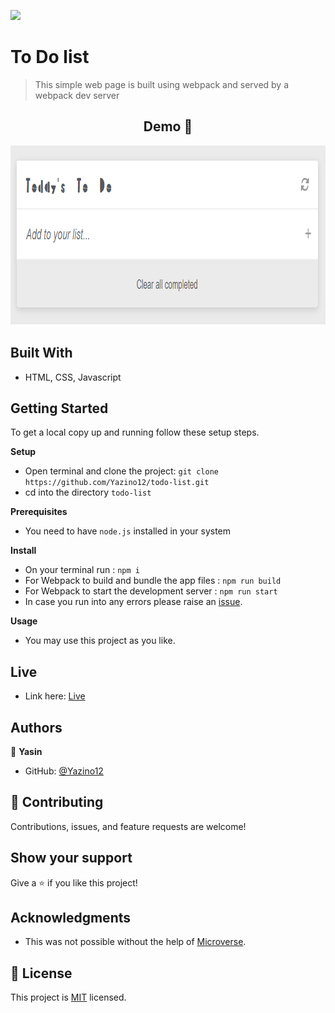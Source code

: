 ![](https://img.shields.io/badge/Microverse-blueviolet)

# To Do list

> This simple web page is built using webpack and served by a webpack dev server

<h2 align="center">
  Demo 📝
</h2>

<img src="https://github.com/Yazino12/todo-list/blob/dev/src/assets/demo.png?raw=true" width="881" height="287">

## Built With

- HTML, CSS, Javascript

## Getting Started

To get a local copy up and running follow these setup steps.

**Setup**

- Open terminal and clone the project: `git clone https://github.com/Yazino12/todo-list.git`
- cd into the directory `todo-list`

**Prerequisites**

- You need to have `node.js` installed in your system

**Install**

- On your terminal run : `npm i`
- For Webpack to build and bundle the app files : `npm run build`
- For Webpack to start the development server : `npm run start`
- In case you run into any errors please raise an [issue](https://github.com/Yazino12/todo-list/issues).

**Usage**

- You may use this project as you like.

## Live

- Link here: [Live](https://yazino12.github.io/todo-list/)

## Authors

👤 **Yasin**

- GitHub: [@Yazino12](https://github.com/Yazino12)

## 🤝 Contributing

Contributions, issues, and feature requests are welcome!

## Show your support

Give a ⭐️ if you like this project!

## Acknowledgments

- This was not possible without the help of [Microverse](https://github.com/microverseinc/curriculum-transversal-skills/blob/main/documentation/hello_microverse_project.md).

## 📝 License

This project is [MIT](./MIT.md) licensed.
